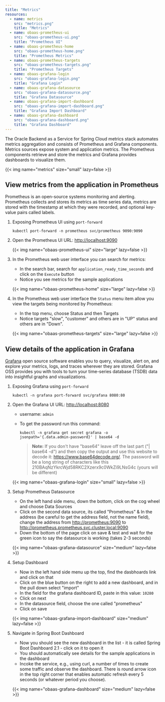 ```yaml
---
title: "Metrics"
resources:
  - name: metrics
    src: "metrics.png"
    title: "Metrics"
  - name: obaas-prometheus-ui
    src: "obaas-prometheus-ui.png"
    title: "Prometheus UI"
  - name: obaas-prometheus-home
    src: "obaas-prometheus-home.png"
    title: "Prometheus Metrics"
  - name: obaas-prometheus-targets
    src: "obaas-prometheus-targets.png"
    title: "Prometheus Targets"
  - name: obaas-grafana-login
    src: "obaas-grafana-login.png"
    title: "Grafana Login"
  - name: obaas-grafana-datasource
    src: "obaas-grafana-datasource.png"
    title: "Grafana Datasource"
  - name: obaas-grafana-import-dashboard
    src: "obaas-grafana-import-dashboard.png"
    title: "Grafana Import Dashboard"
  - name: obaas-grafana-dashboard
    src: "obaas-grafana-dashboard.png"
    title: "Grafana Dashboard"
---
```


The Oracle Backend as a Service for Spring Cloud metrics stack automates metrics aggregation and consists of Prometheus and Grafana components.
Metrics sources expose system and application metrics.
The Prometheus components retrieve and store the metrics and Grafana provides dashboards to
visualize them.

<!-- spellchecker-disable -->
{{< img name="metrics" size="small" lazy=false >}}
<!-- spellchecker-enable -->

## View metrics from the application in Prometheus

Prometheus is an open-source systems monitoring and alerting. Prometheus collects and stores its metrics as time series data, metrics are stored
with the timestamp at which they were recorded, and optional key-value pairs called labels.

1. Exposing Prometheus UI using `port-forward`

    ```shell
    kubectl port-forward -n prometheus svc/prometheus 9090:9090
    ```

2. Open the Prometheus UI URL: <http://localhost:9090>

    <!-- spellchecker-disable -->
    {{< img name="obaas-prometheus-ui" size="large" lazy=false >}}
    <!-- spellchecker-enable -->

3. In the Prometheus web user interface you can search for metrics:

    * In the search bar, search for `application_ready_time_seconds` and click on the `Execute` button
    * Notice you see metrics for the sample applications

    <!-- spellchecker-disable -->
    {{< img name="obaas-prometheus-home" size="large" lazy=false >}}
    <!-- spellchecker-enable -->

4. In the Prometheus web user interface the `Status` menu item allow you view the targets being monitored by Prometheus:

    * In the top menu, choose Status and then Targets
    * Notice targets "slow", "customer" and others are in "UP" status and others are in "Down".

    <!-- spellchecker-disable -->
    {{< img name="obaas-prometheus-targets" size="large" lazy=false >}}
    <!-- spellchecker-enable -->

## View details of the application in Grafana

[Grafana](https://grafana.com/docs/grafana/latest/introduction/) open source software enables you to query, visualize, alert on, and explore your metrics, logs, and traces wherever they are stored. Grafana OSS provides you with tools to turn your time-series database (TSDB) data into insightful graphs and visualizations.

1. Exposing Grafana using `port-forward`

    ```shell
    kubectl -n grafana port-forward svc/grafana 8080:80
    ```

2. Open the Grafana UI URL: <http://localhost:8080>

    * username: `admin`
    * To get the password run this command:

        ```shell
        kubectl -n grafana get secret grafana -o jsonpath='{.data.admin-password}' | base64 -d
        ```

        > **Note:** If you don't have "base64" leave off the last part ("| base64 -d") and then copy the output and use this website to decode it: <https://www.base64decode.org/>. The password will be a long string of characters like this 210BAqNzYkrcWjd58RKC2Xzerx9c0WkZi9LNsG4c (yours will be different)

    <!-- spellchecker-disable -->
    {{< img name="obaas-grafana-login" size="small" lazy=false >}}
    <!-- spellchecker-enable -->

3. Setup Prometheus Datasource

    * On the left hand side menu, down the bottom, click on the cog wheel and choose Data Sources
    * Click on the second data source, its called "Prometheus"
    & In the address (be careful to get the address field, not the name field), change the address from  <http://prometheus:9090>    to <http://prometheus.prometheus.svc.cluster.local:9090>
    * Down the bottom of the page click on save & test and wait for the green icon to say the datasource is working (takes 2-3 seconds)

    <!-- spellchecker-disable -->
    {{< img name="obaas-grafana-datasource" size="medium" lazy=false >}}
    <!-- spellchecker-enable -->

4. Setup Dashboard

    * Now in the left hand side menu up the top, find the dasbhoards link and click on that
    * Click on the blue button on the right to add a new dashboard, and in the pull down select "import"
    * In the field for the grafana dashboard ID, paste in this value: `10280`
    * Click on next
    * In the datasource field, choose the one called "prometheus"
    * Click on save

    <!-- spellchecker-disable -->
    {{< img name="obaas-grafana-import-dashboard" size="medium" lazy=false >}}
    <!-- spellchecker-enable -->

5. Navigate in Spring Boot Dashboard

    * Now you should see the new dashboard in the list - it is called Spring Boot Dashboard 2.1 - click on it to open it
    * You should automatically see details for the sample applications in the dashboard
    * Incoke the service, e.g., using curl, a number of times to create some traffic and observe the dashboard. There is round arrow icon in the top right corner
      that enables automatic refresh every 5 seconds (or whatever period you choose).

    <!-- spellchecker-disable -->
    {{< img name="obaas-grafana-dashboard" size="medium" lazy=false >}}
    <!-- spellchecker-enable -->
